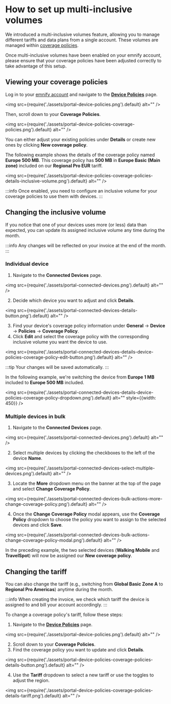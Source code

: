 # How to set up multi-inclusive volumes

We introduced a multi-inclusive volumes feature, allowing you to manage different tariffs and data plans from a single account. 
These volumes are managed within [coverage policies](/services/endpoint-management-and-group-policies#coverage-policies).

Once multi-inclusive volumes have been enabled on your emnify account, please ensure that your coverage policies have been adjusted correctly to take advantage of this setup.

## Viewing your coverage policies

Log in to your [emnify account](https://portal.emnify.com/sign) and navigate to the [**Device Policies**](https://portal.emnify.com/device-policies) page.

<img
  src={require('./assets/portal-device-policies.png').default}
  alt=""
/>

Then, scroll down to your **Coverage Policies**.

<img
  src={require('./assets/portal-device-policies-coverage-policies.png').default}
  alt=""
/>

You can either adjust your existing policies under **Details** or create new ones by clicking **New coverage policy**. 

The following example shows the details of the coverage policy named **Europe 500 MB**. 
This coverage policy has **500 MB** in **Europe Basic (Main zone)** included on our **Regional Pro EUR** tariff.

<img
  src={require('./assets/portal-device-policies-coverage-policies-details-inclusive-volume.png').default}
  alt=""
/>

:::info
Once enabled, you need to configure an inclusive volume for your coverage policies to use them with devices.
:::

## Changing the inclusive volume

If you notice that one of your devices uses more (or less) data than expected, you can update its assigned inclusive volume any time during the month. 

:::info
Any changes will be reflected on your invoice at the end of the month.
:::

### Individual device

1. Navigate to the **Connected Devices** page.

<img
  src={require('./assets/portal-connected-devices.png').default}
  alt=""
/>

2. Decide which device you want to adjust and click **Details**.

<img
  src={require('./assets/portal-connected-devices-details-button.png').default}
  alt=""
/>

3. Find your device's coverage policy information under **General** → **Device** → **Policies** → **Coverage Policy**.
4. Click **Edit** and select the coverage policy with the corresponding inclusive volume you want the device to use.

<img
  src={require('./assets/portal-connected-devices-details-device-policies-coverage-policy-edit-button.png').default}
  alt=""
/>

:::tip
Your changes will be saved automatically.
:::

In the following example, we're switching the device from **Europe 1 MB** included to **Europe 500 MB** included.

<img
  src={require('./assets/portal-connected-devices-details-device-policies-coverage-policy-dropdown.png').default}
  alt=""
  style={{width: 450}}
/>

### Multiple devices in bulk 

1. Navigate to the **Connected Devices** page.

<img
  src={require('./assets/portal-connected-devices.png').default}
  alt=""
/>

2. Select multiple devices by clicking the checkboxes to the left of the device **Name**.

<img
  src={require('./assets/portal-connected-devices-select-multiple-devices.png').default}
  alt=""
/>

3. Locate the **More** dropdown menu on the banner at the top of the page and select **Change Coverage Policy**.

<img
  src={require('./assets/portal-connected-devices-bulk-actions-more-change-coverage-policy.png').default}
  alt=""
/>

4. Once the **Change Coverage Policy** modal appears, use the **Coverage Policy** dropdown to choose the policy you want to assign to the selected devices and click **Save**.

<img
  src={require('./assets/portal-connected-devices-bulk-actions-change-coverage-policy-modal.png').default}
  alt=""
/>

In the preceding example, the two selected devices (**Walking Mobile** and **TravelSpot**) will now be assigned our **New coverage policy**.

## Changing the tariff

You can also change the tariff (e.g., switching from **Global Basic Zone A** to **Regional Pro Americas**) anytime during the month. 

:::info
When creating the invoice, we check which tariff the device is assigned to and bill your account accordingly.
:::

To change a coverage policy's tariff, follow these steps:

1. Navigate to the [**Device Policies**](https://portal.emnify.com/device-policies) page.

<img
  src={require('./assets/portal-device-policies.png').default}
  alt=""
/>

2. Scroll down to your **Coverage Policies**.
3. Find the coverage policy you want to update and click **Details**.

<img
  src={require('./assets/portal-device-policies-coverage-policies-details-button.png').default}
  alt=""
/>

4. Use the **Tariff** dropdown to select a new tariff or use the toggles to adjust the region.

<img
  src={require('./assets/portal-device-policies-coverage-policies-details-tariff.png').default}
  alt=""
/>
